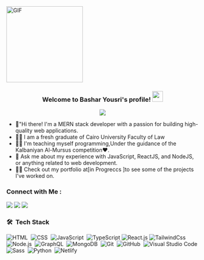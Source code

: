 
  <img align="center" alt="GIF" src="https://github.com/abhisheknaiidu/abhisheknaiidu/blob/master/code.gif?raw=true" width="200" height="200" />

<h3 align="center">
  Welcome to Bashar Yousri's profile!
  <img src="https://media.giphy.com/media/hvRJCLFzcasrR4ia7z/giphy.gif" width="28">
</h3>

<!-- Typing SVG by DenverCoder1 - https://github.com/DenverCoder1/readme-typing-svg -->
<p align="center">
  <a href="https://github.com/DenverCoder1/readme-typing-svg"><img src="https://readme-typing-svg.herokuapp.com/?lines=MERN-stack%20web%20developer;Always%20learning%20new%20things&font=Fira%20Code&center=true&width=440&height=45&color=f75c7e&vCenter=true&size=22"></a>
</p> 

- 🏢"Hi there! I'm a MERN stack developer with a passion for building high-quality web applications.
- 👨‍💻 I am a fresh graduate of Cairo University Faculty of Law
- 👨‍💻 I'm teaching myself programming,Under the guidance of the Kalbaniyan Al-Mursus competition❤.
- 💬 Ask me about my experience with JavaScript, ReactJS, and NodeJS, or anything related to web development.
- 👨‍💻 Check out my portfolio at[in Progreccs ]to see some of the projects I've worked on.


### Connect with Me :

<a href="https://www.linkedin.com/in/bashar-yousri-330882234" target="_blank"><img src="https://img.shields.io/badge/-Bashar%20Yousri-0077B5?style=for-the-badge&logo=Linkedin&logoColor=white"/></a>
<a href="https://t.me/bsharyousri" target="_blank"><img src="https://img.shields.io/badge/-Bashar%20Yousri-0077B5?style=for-the-badge&logo=Telegram&logoColor=white"/></a> 
<a href="https://twitter.com/BasharYousri" target="_blank"><img src="https://img.shields.io/badge/-Bashar%20Yousri-0077B5?style=for-the-badge&logo=Twitter&logoColor=white"/></a>
### 🛠 &nbsp;Tech Stack
![HTML](https://img.shields.io/badge/-HTML-05122A?style=flat&logo=HTML5)&nbsp;
![CSS](https://img.shields.io/badge/-CSS-05122A?style=flat&logo=CSS3&logoColor=1572B6)&nbsp;
![JavaScript](https://img.shields.io/badge/-JavaScript-05122A?style=flat&logo=javascript)&nbsp;
![TypeScript](https://img.shields.io/badge/-TypeScript-007ACC?style=flat-square&logo=typescript&logoColor=white)
![React.js](https://img.shields.io/badge/-React-05122A?style=flat&logo=react)
![TailwindCss](https://img.shields.io/badge/-TailwindCss-%231a202c?style=flat-square&logo=tailwind-css)
![Node.js](https://img.shields.io/badge/-Node.js-05122A?style=flat&logo=node.js&logoColor=339933)&nbsp;
![GraphQL](https://img.shields.io/badge/-GraphQL-05122A?style=flat&logo=GraphQL)&nbsp;
![MongoDB](https://img.shields.io/badge/-MongoDB-05122A?style=flat&logo=MongoDB)&nbsp;
![Git](https://img.shields.io/badge/-Git-05122A?style=flat&logo=git)&nbsp;
![GitHub](https://img.shields.io/badge/-GitHub-05122A?style=flat&logo=github)&nbsp;
![Visual Studio Code](https://img.shields.io/badge/-Visual%20Studio%20Code-05122A?style=flat&logo=visual-studio-code&logoColor=007ACC)&nbsp;
![Sass](https://img.shields.io/badge/-Sass-05122A?style=flat&logo=sass)&nbsp;
![Python](https://img.shields.io/badge/-Python%20-05122A?style=flat&logo=python)&nbsp;
![Netlify](https://img.shields.io/badge/-Netlify-%2300C7B7?style=flat-square&logo=netlify&logoColor=ffffff)



